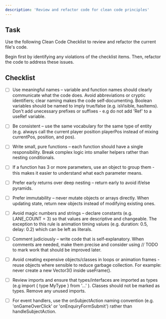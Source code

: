 ```yaml
---
description: 'Review and refactor code for clean code principles'
---
```


## Task

Use the following Clean Code Checklist to review and refactor the current file's code.

Begin first by identifying any violations of the checklist items. Then, refactor the code to address these issues.

## Checklist

- [ ] Use meaningful names – variable and function names should clearly communicate what the code does. Avoid abbreviations or cryptic identifiers; clear naming makes the code self‑documenting. Boolean variables should be named to imply true/false (e.g. isVisible, hasItems). Don't add unecessary prefixes or suffixes - e.g do not add 'Ref' to a useRef variable.

- [ ] Be consistent – use the same vocabulary for the same type of entity (e.g. always call the current player position playerPos instead of mixing currentPos, position, and pos).

- [ ] Write small, pure functions – each function should have a single responsibility. Break complex logic into smaller helpers rather than nesting conditionals.

- [ ] If a function has 3 or more parameters, use an object to group them - this makes it easier to understand what each parameter means.

- [ ] Prefer early returns over deep nesting – return early to avoid if/else pyramids.

- [ ] Prefer immutability – never mutate objects or arrays directly. When updating state, return new objects instead of modifying existing ones.

- [ ] Avoid magic numbers and strings – declare constants (e.g. LANE_COUNT = 3) so that values are descriptive and changeable. The exception to this rule is animation timing values (e.g. duration: 0.5, delay: 0.2) which can be left as literals.

- [ ] Comment judiciously – write code that is self‑explanatory. When comments are needed, make them precise and consider using // TODO to mark work that should be improved later.

- [ ] Avoid creating expensive objects/classes in loops or animation frames - reuse objects where sensible to reduce garbage collection. For example: never create a new Vector3() inside useFrame().

- [ ] Review imports and ensure that types/interfaces are imported as types (e.g import { type MyType } from '...' ). Classes should not be marked as types. Remove any unused imports.

- [ ] For event handlers, use the onSubjectAction naming convention (e.g. 'onGameOverClick' or 'onEnquiryFormSubmit') rather than handleSubjectAction.
